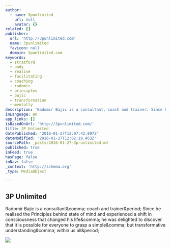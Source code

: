 ```yaml
---
author:
  - name: 3punlimited
    url: null
    avatar: {}
related: []
publisher:
  url: 'http://3punlimited.com'
  name: 3punlimited
  favicon: null
  domain: 3punlimited.com
keywords:
  - stratford
  - andy
  - realise
  - facilitating
  - coaching
  - radomir
  - principles
  - bajic
  - transformation
  - mentally
description: 'Radomir Bajic is a consultant, coach and trainer. Since he realised the Principles behind state of mind and experienced a shift in consciousness that changed his life, he was delighted to discover that it is possible for everyone to grasp a simple, but transformative understanding, within us all.'
inLanguage: en
app_links: []
isBasedOnUrl: 'http://3punlimited.com/'
title: 3P Unlimited
datePublished: '2016-01-27T12:07:42.897Z'
dateModified: '2016-01-27T12:02:19.463Z'
sourcePath: _posts/2016-01-27-3p-unlimited.md
published: true
inFeed: true
hasPage: false
inNav: false
_context: 'http://schema.org'
_type: MediaObject

---
```

<article style=""><h1>3P Unlimited</h1><p>Radomir Bajic is a consultant&amp;comma; coach and trainer&amp;period; Since he realised the Principles behind state of mind and experienced a shift in consciousness that changed his life&amp;comma; he was delighted to discover that it is possible for everyone to grasp a simple&amp;comma; but transformative understanding&amp;comma; within us all&amp;period;</p><img src="http://3punlimited.com/wp-content/uploads/2014/05/IMG_1386.jpg" /></article>